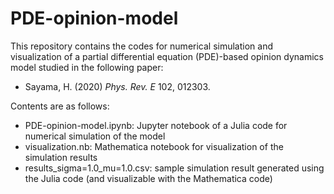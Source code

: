 # PDE-opinion-model

This repository contains the codes for numerical simulation and visualization of a partial differential equation (PDE)-based opinion dynamics model studied in the following paper:
* Sayama, H. (2020) _Phys. Rev. E_ 102, 012303.

Contents are as follows:
* PDE-opinion-model.ipynb: Jupyter notebook of a Julia code for numerical simulation of the model
* visualization.nb: Mathematica notebook for visualization of the simulation results
* results_sigma=1.0_mu=1.0.csv: sample simulation result generated using the Julia code (and visualizable with the Mathematica code)
